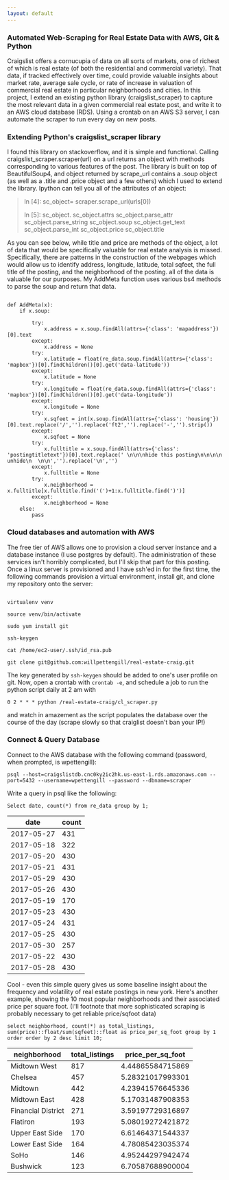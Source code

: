 ```yaml
---
layout: default
---
```


### Automated Web-Scraping for Real Estate Data with AWS, Git & Python
Craigslist offers a cornucupia of data on all sorts of markets, one of richest of which is real estate (of both the residential and commercial variety). That data, if tracked effectively over time, could provide valuable insights about market rate, average sale cycle, or rate of increase in valuation of commercial real estate in particular neighborhoods and cities. In this project, I extend an existing python library (craigslist_scraper) to capture the most relevant data in a given commercial real estate post, and write it to an AWS cloud database (RDS). Using a crontab on an AWS S3 server, I can automate the scraper to run every day on new posts.

### Extending Python's craigslist_scraper library
I found this library on stackoverflow, and it is simple and functional. Calling craigslist_scraper.scraper(url) on a url returns an object with methods corresponding to various features of the post. The library is built on top of BeautifulSoup4, and object returned by scrape_url contains a .soup object (as well as a .title and .price object and a few others) which I used to extend the library. Ipython can tell you all of the attributes of an object:

> In [4]: sc_object= scraper.scrape_url(urls[0])
> 
> In [5]: sc_object.<tab>
> sc_object.attrs         sc_object.parse_attr    sc_object.parse_string  sc_object.soup
> sc_object.get_text      sc_object.parse_int     sc_object.price         sc_object.title

As you can see below, while title and price are methods of the object, a lot of data that would be specifically valuable for real estate analysis is missed. Specifically, there are patterns in the construction of the webpages which would allow us to identify address, longitude, latitude, total sqfeet, the full title of the posting, and the neighborhood of the posting. all of the data is valuable for our purposes. My AddMeta function uses various bs4 methods to parse the soup and return that data.

```

def AddMeta(x):
	if x.soup:
		
		try:
			x.address = x.soup.findAll(attrs={'class': 'mapaddress'})[0].text
		except:
			x.address = None	
		try:	
			x.latitude = float(re_data.soup.findAll(attrs={'class': 'mapbox'})[0].findChildren()[0].get('data-latitude'))
		except:
			x.latitude = None	
		try:	
			x.longitude = float(re_data.soup.findAll(attrs={'class': 'mapbox'})[0].findChildren()[0].get('data-longitude'))
		except:
			x.longitude = None
		try:	
			x.sqfeet = int(x.soup.findAll(attrs={'class': 'housing'})[0].text.replace('/','').replace('ft2','').replace('-','').strip())
		except:
			x.sqfeet = None
		try:	
			x.fulltitle = x.soup.findAll(attrs={'class': 'postingtitletext'})[0].text.replace(' \n\n\nhide this posting\n\n\n\n    unhide\n  \n\n','').replace('\n','')
		except:
			x.fulltitle = None
		try:	
			x.neighborhood = x.fulltitle[x.fulltitle.find('(')+1:x.fulltitle.find(')')]
		except:
			x.neighborhood = None
	else:
		pass

```

### Cloud databases and automation with AWS

The free tier of AWS allows one to provision a cloud server instance and a database instance (I use postgres by default). The administration of these services isn't horribly complicated, but I'll skip that part for this posting. Once a linux server is provisioned and I have ssh'ed in for the first time, the following commands provision a virtual environment, install git, and clone my repository onto the server:

```

virtualenv venv

source venv/bin/activate

sudo yum install git

ssh-keygen

cat /home/ec2-user/.ssh/id_rsa.pub

git clone git@github.com:willpettengill/real-estate-craig.git 

```

The key generated by ```ssh-keygen``` should be added to one's user profile on git. Now, open a crontab with ```crontab -e```, and schedule a job to run the python script daily at 2 am with

 ```0 2 * * * python /real-estate-craig/cl_scraper.py``` 

 and watch in amazement as the script populates the database over the course of the day (scrape slowly so that craiglist doesn't ban your IP!)


### Connect & Query Database

Connect to the AWS database with the following command (password, when prompted, is wpettengill): 

`psql --host=craigslistdb.cnc0ky2ic2hk.us-east-1.rds.amazonaws.com --port=5432 --username=wpettengill --password --dbname=scraper`

Write a query in psql like the following:

`Select date, count(*) from re_data group by 1;`

date | count
--- | ---
 2017-05-27 |   431
 2017-05-18 |   322
 2017-05-20 |   430
 2017-05-21 |   431
 2017-05-29 |   430
 2017-05-26 |   430
 2017-05-19 |   170
 2017-05-23 |   430
 2017-05-24 |   431
 2017-05-25 |   430
 2017-05-30 |   257
 2017-05-22 |   430
 2017-05-28 |   430

Cool - even this simple query gives us some baseline insight about the frequency and volatility of real estate postings in new york. Here's another example, showing the 10 most popular neighborhoods and their associated price per square foot. (I'll footnote that more sophisticated scraping is probably necessary to get reliable price/sqfoot data)

`select neighborhood, count(*) as total_listings, sum(price)::float/sum(sqfeet)::float as price_per_sq_foot group by 1 order order by 2 desc limit 10;`

neighborhood    | total_listings | price_per_sq_foot
--- | --- | ---
 Midtown West       |            817 |  4.44865584715869
 Chelsea            |            457 |  5.28321017993301
 Midtown            |            442 |  4.23941576645336
 Midtown East       |            428 |  5.17031487908353
 Financial District |            271 |  3.59197729316897
 Flatiron           |            193 |  5.08019272421872
 Upper East Side    |            170 |  6.61464371544337
 Lower East Side    |            164 |  4.78085423035374
 SoHo               |            146 |  4.95244297942474
 Bushwick           |            123 |  6.70587688900004

